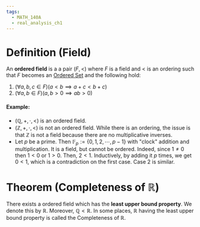 ```yaml
---
tags:
  - MATH_140A
  - real_analysis_ch1
---
```

# Definition (Field)

An **ordered field** is a a pair $(F, <)$ where $F$ is a field and $<$ is an ordering such that $F$ becomes an [Ordered Set](Ordered%20Sets.md) and the following hold:
1. $(\forall a,b,c \in F)(a < b \implies a + c < b + c)$
2. $(\forall a,b \in F)(a,b >0 \implies ab > 0)$ 
#### Example:
- $(\mathbb{Q}, +, \cdot, <)$ is an ordered field. 
- $(\mathbb{Z}, +, \cdot, <)$ is not an ordered field. While there is an ordering, the issue is that $\mathbb{Z}$ is not a field because there are no multiplicative inverses. 
- Let $p$ be a prime. Then $\mathbb{F}_{p} := \{0, 1, 2, \cdots, p - 1\}$ with "clock" addition and multiplication. It is a field, but cannot be ordered. Indeed, since $1 \neq 0$ then $1 <0$ or $1 > 0$. Then, $2 < 1$. Inductively, by adding it $p$ times, we get $0 < 1$, which is a contradiction on the first case. Case 2 is similar. 

# Theorem (Completeness of $\mathbb{R}$)
There exists a ordered field which has the **least upper bound property**. We denote this by $\mathbb{R}$. Moreover, $\mathbb{Q} < \mathbb{R}$. In some places, $\mathbb{R}$ having the least upper bound property is called the Completeness of $\mathbb{R}$. 